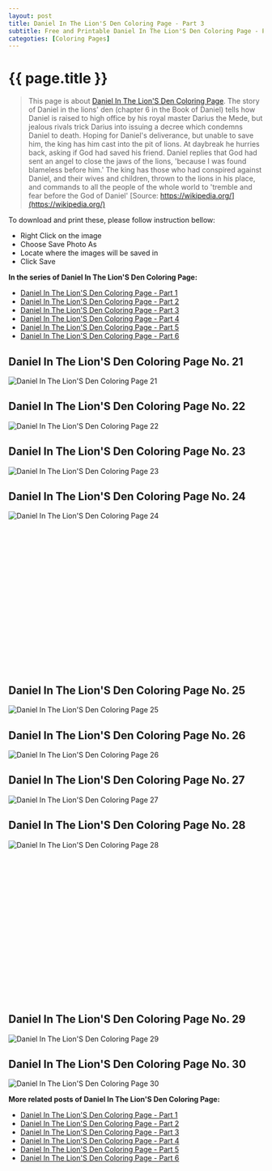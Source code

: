 ```yaml
---
layout: post
title: Daniel In The Lion'S Den Coloring Page - Part 3
subtitle: Free and Printable Daniel In The Lion'S Den Coloring Page - Part 3
categoties: [Coloring Pages]
---
```

{{ page.title }}
================
> This page is about [Daniel In The Lion'S Den Coloring Page](https://freecoloringpages.github.io/). The story of Daniel in the lions' den (chapter 6 in the Book of Daniel) tells how Daniel is raised to high office by his royal master Darius the Mede, but jealous rivals trick Darius into issuing a decree which condemns Daniel to death. Hoping for Daniel's deliverance, but unable to save him, the king has him cast into the pit of lions. At daybreak he hurries back, asking if God had saved his friend. Daniel replies that God had sent an angel to close the jaws of the lions, 'because I was found blameless before him.' The king has those who had conspired against Daniel, and their wives and children, thrown to the lions in his place, and commands to all the people of the whole world to 'tremble and fear before the God of Daniel' [Source: https://wikipedia.org/](https://wikipedia.org/)

To download and print these, please follow instruction bellow:
* Right Click on the image 
* Choose Save Photo As 
* Locate where the images will be saved in 
* Click Save

**In the series of Daniel In The Lion'S Den Coloring Page:**

* [Daniel In The Lion'S Den Coloring Page - Part 1](https://freecoloringpages.github.io/2017/12/04/Daniel-In-The-Lion'S-Den-Coloring-Page-part-1.html)
* [Daniel In The Lion'S Den Coloring Page - Part 2](https://freecoloringpages.github.io/2017/12/04/Daniel-In-The-Lion'S-Den-Coloring-Page-part-2.html)
* [Daniel In The Lion'S Den Coloring Page - Part 3](https://freecoloringpages.github.io/2017/12/04/Daniel-In-The-Lion'S-Den-Coloring-Page-part-3.html)
* [Daniel In The Lion'S Den Coloring Page - Part 4](https://freecoloringpages.github.io/2017/12/04/Daniel-In-The-Lion'S-Den-Coloring-Page-part-4.html)
* [Daniel In The Lion'S Den Coloring Page - Part 5](https://freecoloringpages.github.io/2017/12/04/Daniel-In-The-Lion'S-Den-Coloring-Page-part-5.html)
* [Daniel In The Lion'S Den Coloring Page - Part 6](https://freecoloringpages.github.io/2017/12/04/Daniel-In-The-Lion'S-Den-Coloring-Page-part-6.html)

## Daniel In The Lion'S Den Coloring Page No. 21
![Daniel In The Lion'S Den Coloring Page 21](https://freecoloringpages.github.io/img3/Daniel-In-The-Lion'S-Den-Coloring-Page%20(21).jpg "Daniel In The Lion'S Den Coloring Page 21")

## Daniel In The Lion'S Den Coloring Page No. 22
![Daniel In The Lion'S Den Coloring Page 22](https://freecoloringpages.github.io/img3/Daniel-In-The-Lion'S-Den-Coloring-Page%20(22).jpg "Daniel In The Lion'S Den Coloring Page 22")

## Daniel In The Lion'S Den Coloring Page No. 23
![Daniel In The Lion'S Den Coloring Page 23](https://freecoloringpages.github.io/img3/Daniel-In-The-Lion'S-Den-Coloring-Page%20(23).jpg "Daniel In The Lion'S Den Coloring Page 23")

## Daniel In The Lion'S Den Coloring Page No. 24
![Daniel In The Lion'S Den Coloring Page 24](https://freecoloringpages.github.io/img3/Daniel-In-The-Lion'S-Den-Coloring-Page%20(24).jpg "Daniel In The Lion'S Den Coloring Page 24")

<script async src="//pagead2.googlesyndication.com/pagead/js/adsbygoogle.js"></script><!-- Texxtonly --><ins class="adsbygoogle" style="display:inline-block;width:336px;height:280px" data-ad-client="ca-pub-6753140515841889" data-ad-slot="3207852233"></ins><script>(adsbygoogle = window.adsbygoogle || []).push({}); </script>

## Daniel In The Lion'S Den Coloring Page No. 25
![Daniel In The Lion'S Den Coloring Page 25](https://freecoloringpages.github.io/img3/Daniel-In-The-Lion'S-Den-Coloring-Page%20(25).jpg "Daniel In The Lion'S Den Coloring Page 25")

## Daniel In The Lion'S Den Coloring Page No. 26
![Daniel In The Lion'S Den Coloring Page 26](https://freecoloringpages.github.io/img3/Daniel-In-The-Lion'S-Den-Coloring-Page%20(26).jpg "Daniel In The Lion'S Den Coloring Page 26")

## Daniel In The Lion'S Den Coloring Page No. 27
![Daniel In The Lion'S Den Coloring Page 27](https://freecoloringpages.github.io/img3/Daniel-In-The-Lion'S-Den-Coloring-Page%20(27).jpg "Daniel In The Lion'S Den Coloring Page 27")

## Daniel In The Lion'S Den Coloring Page No. 28
![Daniel In The Lion'S Den Coloring Page 28](https://freecoloringpages.github.io/img3/Daniel-In-The-Lion'S-Den-Coloring-Page%20(28).jpg "Daniel In The Lion'S Den Coloring Page 28")

<script async src="//pagead2.googlesyndication.com/pagead/js/adsbygoogle.js"></script><!-- Texxtonly --><ins class="adsbygoogle" style="display:inline-block;width:336px;height:280px" data-ad-client="ca-pub-6753140515841889" data-ad-slot="3207852233"></ins><script>(adsbygoogle = window.adsbygoogle || []).push({}); </script>

## Daniel In The Lion'S Den Coloring Page No. 29
![Daniel In The Lion'S Den Coloring Page 29](https://freecoloringpages.github.io/img3/Daniel-In-The-Lion'S-Den-Coloring-Page%20(29).jpg "Daniel In The Lion'S Den Coloring Page 29")

## Daniel In The Lion'S Den Coloring Page No. 30
![Daniel In The Lion'S Den Coloring Page 30](https://freecoloringpages.github.io/img3/Daniel-In-The-Lion'S-Den-Coloring-Page%20(30).jpg "Daniel In The Lion'S Den Coloring Page 30")

**More related posts of Daniel In The Lion'S Den Coloring Page:**

* [Daniel In The Lion'S Den Coloring Page - Part 1](https://freecoloringpages.github.io/2017/12/04/Daniel-In-The-Lion'S-Den-Coloring-Page-part-1.html)
* [Daniel In The Lion'S Den Coloring Page - Part 2](https://freecoloringpages.github.io/2017/12/04/Daniel-In-The-Lion'S-Den-Coloring-Page-part-2.html)
* [Daniel In The Lion'S Den Coloring Page - Part 3](https://freecoloringpages.github.io/2017/12/04/Daniel-In-The-Lion'S-Den-Coloring-Page-part-3.html)
* [Daniel In The Lion'S Den Coloring Page - Part 4](https://freecoloringpages.github.io/2017/12/04/Daniel-In-The-Lion'S-Den-Coloring-Page-part-4.html)
* [Daniel In The Lion'S Den Coloring Page - Part 5](https://freecoloringpages.github.io/2017/12/04/Daniel-In-The-Lion'S-Den-Coloring-Page-part-5.html)
* [Daniel In The Lion'S Den Coloring Page - Part 6](https://freecoloringpages.github.io/2017/12/04/Daniel-In-The-Lion'S-Den-Coloring-Page-part-6.html)

